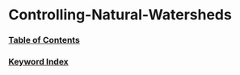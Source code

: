 
[//]: # (The README.md is produced automatically by nbpages. Make changes by edittin templates/README.md.jinja.)
# Controlling-Natural-Watersheds


### [Table of Contents](http://nbviewer.jupyter.org/github/jckantor/Controlling-Natural-Watersheds/blob/master/notebooks/toc.ipynb?flush=true)

### [Keyword Index](http://nbviewer.jupyter.org/github/jckantor/Controlling-Natural-Watersheds/blob/master/notebooks/index.ipynb?flush=true)
